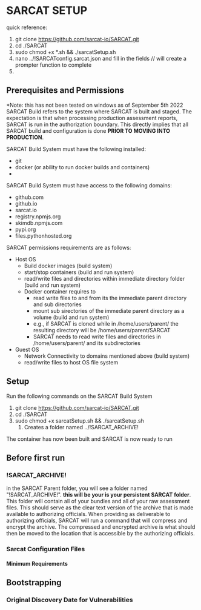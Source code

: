 # SARCAT SETUP
quick reference:
   1. git clone https://github.com/sarcat-io/SARCAT.git
   2. cd ./SARCAT
   3. sudo chmod +x *.sh && ./sarcatSetup.sh
   4. nano ../!SARCATconfig.sarcat.json and fill in the fields // will create a prompter function to complete
   5. 

## Prerequisites and Permissions
*Note: this has not been tested on windows as of September 5th 2022
SARCAT Build refers to the system where SARCAT is built and staged. The expectation is that when processing production assessment reports, SARCAT is run in the authorization boundary. This directly implies that all SARCAT build and configuration is done **PRIOR TO MOVING INTO PRODUCTION**.

SARCAT Build System must have the following installed:
  - git
  - docker (or ability to run docker builds and containers)
  - 
SARCAT Build System must have access to the following domains:
  - github.com
  - github.io
  - sarcat.io
  - registry.npmjs.org
  - skimdb.npmjs.com
  - pypi.org
  - files.pythonhosted.org
  
SARCAT permissions requirements are as follows: 
- Host OS
  - Build docker images (build system)
  - start/stop containers (build and run system)
  - read/write files and directories within immediate directory folder  (build and run system)
  - Docker container requires to 
    - read write files to and from its the immediate parent directory and sub directories 
    - mount sub sirectories of the immediate parent directory as a volume  (build and run system)
    - e.g., if SARCAT is cloned while in /home/users/parent/ the resulting directory will be /home/users/parent/SARCAT
    - SARCAT needs to read write files and directories in /home/users/parent/ and its subdirectories
- Guest OS
  - Network Connectivity to domains mentioned above (build system)
  - read/write files to host OS file system 


## Setup
Run the following commands on the SARCAT Build System
   1. git clone https://github.com/sarcat-io/SARCAT.git
   2. cd ./SARCAT
   3. sudo chmod +x sarcatSetup.sh && ./sarcatSetup.sh
      1. Creates a folder named ../!SARCAT_ARCHIVE!


The container has now been built and SARCAT is now ready to run


## Before first run
### !SARCAT_ARCHIVE!
in the SARCAT Parent folder, you will see a folder named "!SARCAT_ARCHIVE!".  **this will be your is your persistent SARCAT folder**. This folder will contain all of your bundles and all of your raw assessment files. This should serve as the clear text version of the archive that is made available to authorizing officials. When providing as deliverable to authorizing officials, SARCAT will run a  command that will compress and encrypt the archive. The compressed and encrypted archive is what should then be moved to the location that is accessible by the authorizing officials.

### Sarcat Configuration Files
#### Minimum Requirements


## Bootstrapping
### Original Discovery Date for Vulnerabilities
